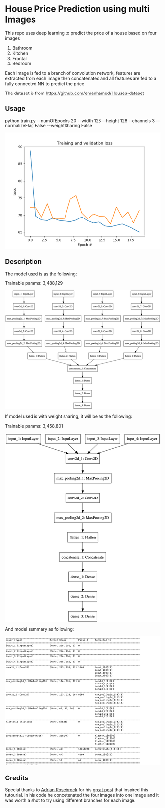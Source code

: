 # House Price Prediction using multi Images 

This repo uses deep learning to predict the price of a house based on four images

1. Bathroom
2. Kitchen
3. Frontal
4. Bedroom

Each image is fed to a branch of convolution  network, features are extracted from each image then concatenated  and all features are fed to a fully connected NN to predict the price

The dataset is from   https://github.com/emanhamed/Houses-dataset

## Usage

python train.py --numOfEpochs  20 --width  128 --height 128 --channels 3  --normalizeFlag False --weightSharing False


<img src="https://github.com/Walid-Ahmed/House-Price-Prediction-using-multi-Images/blob/master/sampleImages/plot_acc.png"  align="middle">

## Description

The model used is as the following:

Trainable params: 3,488,129

<img src="https://github.com/Walid-Ahmed/House-Price-Prediction-using-multi-Images/blob/master/sampleImages/model.png"  align="middle">


If  model used is with weight sharing, it will be as the following:

Trainable params: 3,458,801

<img src="https://github.com/Walid-Ahmed/House-Price-Prediction-using-multi-Images/blob/master/sampleImages/modelSharedWeights.png"  align="middle">


And model summary as following:

<img src="https://github.com/Walid-Ahmed/House-Price-Prediction-using-multi-Images/blob/master/sampleImages/modelSummary_WeightSharing.png"  align="middle">

## Credits
Special thanks to [Adrian Rosebrock](https://www.pyimagesearch.com/author/adrian/)   for his  [great post](https://www.pyimagesearch.com/2019/01/28/keras-regression-and-cnns//) that inspired this tutourial. In his code he concetenated the four images into one image and it was worth a shot  to try using different branches for each image.




